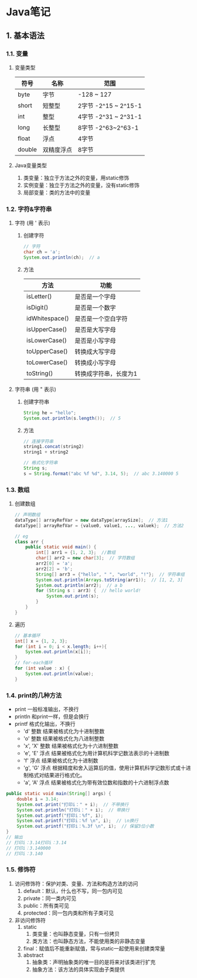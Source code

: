# Java笔记

## 1. 基本语法

### 1.1. 变量

1. 变量类型

    | 符号   | 名称       | 范围                 |
    | ------ | ---------- | -------------------- |
    | byte   | 字节       | -128 ~ 127           |
    | short  | 短整型     | 2字节 -2^15 ~ 2^15-1 |
    | int    | 整型       | 4字节 -2^31 ~ 2^31-1 |
    | long   | 长整型     | 8字节 -2^63~2^63-1   |
    | float  | 浮点       | 4字节                |
    | double | 双精度浮点 | 8字节                |

2. Java变量类型
   1. 类变量：独立于方法之外的变量，用static修饰
   2. 实例变量：独立于方法之外的变量，没有static修饰
   3. 局部变量：类的方法中的变量

### 1.2. 字符&字符串

1. 字符 (用 ' 表示)

   1. 创建字符

       ```java
       // 字符
       char ch = 'a';
       System.out.println(ch);  // a
       ```

   2. 方法

       | 方法           | 功能                  |
       | -------------- | --------------------- |
       | isLetter()     | 是否是一个字母        |
       | isDigit()      | 是否是一个数字        |
       | idWhitespace() | 是否是一个空白字符    |
       | isUpperCase()  | 是否是大写字母        |
       | isLowerCase()  | 是否是小写字母        |
       | toUpperCase()  | 转换成大写字母        |
       | toLowerCase()  | 转换成小写字母        |
       | toString()     | 转换成字符串，长度为1 |

2. 字符串 (用 " 表示)

   1. 创建字符串

       ```java
       String he = "hello";
       System.out.println(s.length());  // 5
       ```

   2. 方法

       ```java
       // 连接字符串
       string1.concat(string2)
       string1 + string2

       // 格式化字符串
       String s;
       s = String.format("abc %f %d", 3.14, 5);  // abc 3.140000 5
       ```

### 1.3. 数组

1. 创建数组

    ```java
    // 声明数组
    dataType[] arrayRefVar = new dataType[arraySize];  // 方法1
    dataType[] arrayRefVar = {value0, value1, ..., valuek};  // 方法2

    // eg
    class arr {
        public static void main() {
            int[] arr1 = {1, 2, 3};  //数组
            char[] arr2 = new char[3];  // 字符数组
            arr2[0] = 'a';
            arr2[2] = 'b';
            String[] arr3 = {"hello", " ", "world", "!"};  // 字符串组
            System.out.println(Arrays.toString(arr1));  // [1, 2, 3]
            System.out.println(arr2);  // a b
            for (String s : arr3) {  // hello world!
                System.out.print(s);
            }
        }
    }

    ```

2. 遍历

    ```java
    // 基本循环
    int[] x = {1, 2, 3};
    for (int i = 0; i < x.length; i++){
        System.out.println(x[i]);
    }
    // for-each循环
    for (int value : x) {
        System.out.println(value);
    }
    ```

### 1.4. print的几种方法

- print 一般标准输出，不换行
- println 和print一样，但是会换行
- printf 格式化输出，不换行
  - 'd' 整数 结果被格式化为十进制整数
  - 'o' 整数 结果被格式化为八进制整数
  - 'x', 'X' 整数 结果被格式化为十六进制整数
  - 'e', 'E' 浮点 结果被格式化为用计算机科学记数法表示的十进制数
  - 'f' 浮点 结果被格式化为十进制数
  - 'g', 'G' 浮点 根据精度和舍入运算后的值，使用计算机科学记数形式或十进制格式对结果进行格式化。
  - 'a', 'A' 浮点 结果被格式化为带有效位数和指数的十六进制浮点数

```java
public static void main(String[] args) {
    double i = 3.14;
    System.out.print("打印i：" + i);  // 不带换行
    System.out.println("打印i：" + i);  // 带换行
    System.out.printf("打印i：%f", i);
    System.out.printf("打印i：%f \n", i);  // \n换行
    System.out.printf("打印i：%.3f \n", i);  // 保留3位小数
}
// 输出
// 打印i：3.14打印i：3.14
// 打印i：3.140000
// 打印i：3.140
```

### 1.5. 修饰符

1. 访问修饰符：保护对类、变量、方法和构造方法的访问
   1. default：默认，什么也不写，同一包内可见
   2. private：同一类内可见
   3. public：所有类可见
   4. protected：同一包内类和所有子类可见
2. 非访问修饰符
   1. static
      1. 类变量：也叫静态变量，只有一份拷贝
      2. 类方法：也叫静态方法，不能使用类的非静态变量
   2. final：赋值后不能重新赋值，常与static一起使用来创建类常量
   3. abstract
      1. 抽象类：声明抽象类的唯一目的是将来对该类进行扩充
      2. 抽象方法：该方法的具体实现由子类提供
